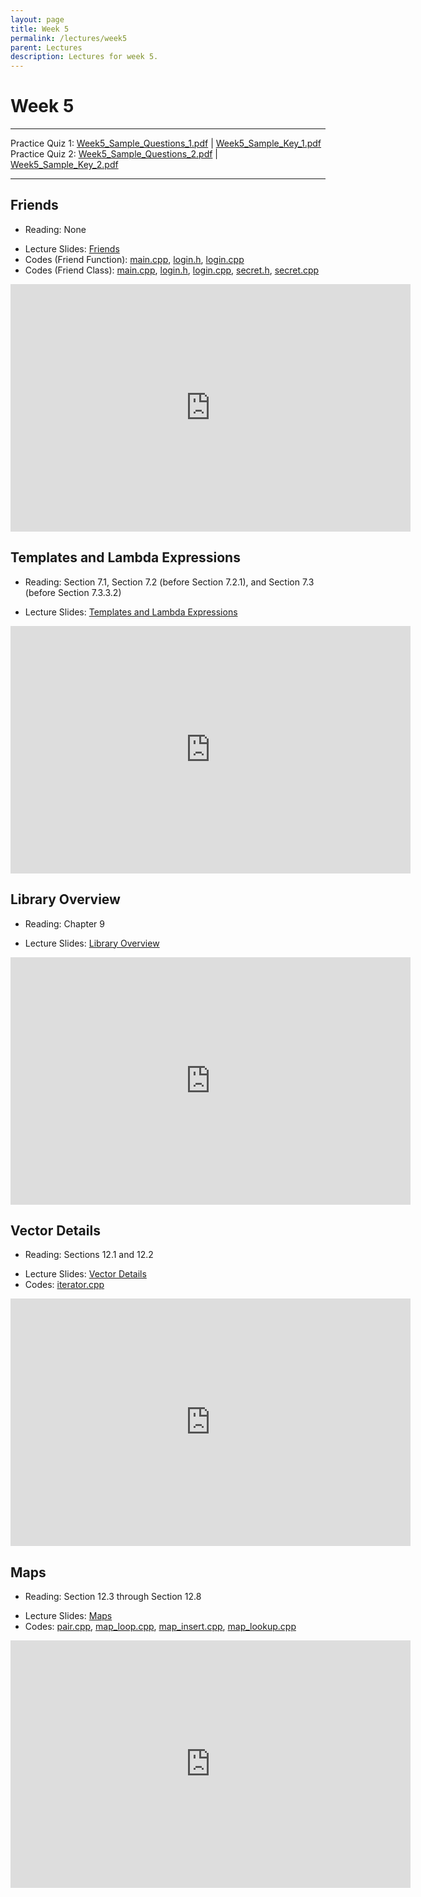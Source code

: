```yaml
---
layout: page
title: Week 5
permalink: /lectures/week5
parent: Lectures
description: Lectures for week 5.
---
```


# Week 5

<!-- ---

Flash Quiz 7 Answers: [CSE_232_Flash_Quiz_7.pdf](../assets/week5/quizzes/CSE_232_Flash_Quiz_7.pdf) | -->

---

Practice Quiz 1: [Week5_Sample_Questions_1.pdf](../assets/week5/quizzes/Week5_Sample_Questions_1.pdf) | [Week5_Sample_Key_1.pdf](../assets/week5/quizzes/Week5_Sample_Key_1.pdf)
Practice Quiz 2: [Week5_Sample_Questions_2.pdf](../assets/week5/quizzes/Week5_Sample_Questions_2.pdf) | [Week5_Sample_Key_2.pdf](../assets/week5/quizzes/Week5_Sample_Key_2.pdf)

---

## Friends
* Reading: None
<!-- * [Lecture slides (Friends)](https://docs.google.com/presentation/d/1EtCWxGtGsXr5Woz5zijJugc69vr0q8NiQngVRcN9ogc/edit?usp=sharing) -->
* Lecture Slides: [Friends](../assets/week5/slides/Friends.pdf)
* Codes (Friend Function): [main.cpp](../assets/week5/codes/ff/main.cpp), [login.h](../assets/week5/codes/ff/login.h), [login.cpp](../assets/week5/codes/ff/login.cpp)
* Codes (Friend Class): [main.cpp](../assets/week5/codes/fc/main.cpp), [login.h](../assets/week5/codes/fc/login.h), [login.cpp](../assets/week5/codes/fc/login.cpp), [secret.h](../assets/week5/codes/fc/secret.h), [secret.cpp](../assets/week5/codes/fc/secret.cpp)

<div align="center">
<iframe id="kaltura_player" src="https://cdnapisec.kaltura.com/p/811482/sp/81148200/embedIframeJs/uiconf_id/27551951/partner_id/811482?iframeembed=true&playerId=kaltura_player&entry_id=1_16we9v85&flashvars[streamerType]=auto&amp;flashvars[localizationCode]=en&amp;flashvars[sideBarContainer.plugin]=true&amp;flashvars[sideBarContainer.position]=left&amp;flashvars[sideBarContainer.clickToClose]=true&amp;flashvars[chapters.plugin]=true&amp;flashvars[chapters.layout]=vertical&amp;flashvars[chapters.thumbnailRotator]=false&amp;flashvars[streamSelector.plugin]=true&amp;flashvars[EmbedPlayer.SpinnerTarget]=videoHolder&amp;flashvars[dualScreen.plugin]=true&amp;flashvars[hotspots.plugin]=1&amp;flashvars[Kaltura.addCrossoriginToIframe]=true&amp;&wid=1_j4t84nzo" width="640" height="396" allowfullscreen webkitallowfullscreen mozAllowFullScreen allow="autoplay *; fullscreen *; encrypted-media *" sandbox="allow-downloads allow-forms allow-same-origin allow-scripts allow-top-navigation allow-pointer-lock allow-popups allow-modals allow-orientation-lock allow-popups-to-escape-sandbox allow-presentation allow-top-navigation-by-user-activation" frameborder="0" title="CSE 232 - Friends"></iframe>
</div>

## Templates and Lambda Expressions
* Reading: Section 7.1, Section 7.2 (before Section 7.2.1), and Section 7.3 (before Section 7.3.3.2)
<!-- * [Lecture slides (Templates and Parameterized Types)](https://docs.google.com/presentation/d/112G5trb9Jxa2R5WCDJhKgOKz5U-f8tNao3GpMXnz9aM/edit?usp=sharing) -->
* Lecture Slides: [Templates and Lambda Expressions](../assets/week5/slides/Templates%20and%20Lambda%20Expressions.pdf)

<div align="center">
<iframe id="kaltura_player" src="https://cdnapisec.kaltura.com/p/811482/sp/81148200/embedIframeJs/uiconf_id/27551951/partner_id/811482?iframeembed=true&playerId=kaltura_player&entry_id=1_jfb4ofea&flashvars[streamerType]=auto&amp;flashvars[localizationCode]=en&amp;flashvars[sideBarContainer.plugin]=true&amp;flashvars[sideBarContainer.position]=left&amp;flashvars[sideBarContainer.clickToClose]=true&amp;flashvars[chapters.plugin]=true&amp;flashvars[chapters.layout]=vertical&amp;flashvars[chapters.thumbnailRotator]=false&amp;flashvars[streamSelector.plugin]=true&amp;flashvars[EmbedPlayer.SpinnerTarget]=videoHolder&amp;flashvars[dualScreen.plugin]=true&amp;flashvars[hotspots.plugin]=1&amp;flashvars[Kaltura.addCrossoriginToIframe]=true&amp;&wid=1_kosqw5xo" width="640" height="396" allowfullscreen webkitallowfullscreen mozAllowFullScreen allow="autoplay *; fullscreen *; encrypted-media *" sandbox="allow-downloads allow-forms allow-same-origin allow-scripts allow-top-navigation allow-pointer-lock allow-popups allow-modals allow-orientation-lock allow-popups-to-escape-sandbox allow-presentation allow-top-navigation-by-user-activation" frameborder="0" title="CSE 232 - Templates and Lambda Expressions"></iframe>
</div>

## Library Overview
* Reading: Chapter 9
<!-- * [Lecture slides (Library Overview)](https://docs.google.com/presentation/d/1IwrcXqnzcN0d7rnmT7vc8xQpvkvhh-uDxN4Uw4GXNi4/edit?usp=sharing) -->
* Lecture Slides: [Library Overview](../assets/week5/slides/Library%20Overview.pdf)

<div align="center">
<iframe id="kaltura_player" src="https://cdnapisec.kaltura.com/p/811482/sp/81148200/embedIframeJs/uiconf_id/27551951/partner_id/811482?iframeembed=true&playerId=kaltura_player&entry_id=1_v7pw3k64&flashvars[streamerType]=auto&amp;flashvars[localizationCode]=en&amp;flashvars[sideBarContainer.plugin]=true&amp;flashvars[sideBarContainer.position]=left&amp;flashvars[sideBarContainer.clickToClose]=true&amp;flashvars[chapters.plugin]=true&amp;flashvars[chapters.layout]=vertical&amp;flashvars[chapters.thumbnailRotator]=false&amp;flashvars[streamSelector.plugin]=true&amp;flashvars[EmbedPlayer.SpinnerTarget]=videoHolder&amp;flashvars[dualScreen.plugin]=true&amp;flashvars[hotspots.plugin]=1&amp;flashvars[Kaltura.addCrossoriginToIframe]=true&amp;&wid=1_y2y3fpor" width="640" height="396" allowfullscreen webkitallowfullscreen mozAllowFullScreen allow="autoplay *; fullscreen *; encrypted-media *" sandbox="allow-downloads allow-forms allow-same-origin allow-scripts allow-top-navigation allow-pointer-lock allow-popups allow-modals allow-orientation-lock allow-popups-to-escape-sandbox allow-presentation allow-top-navigation-by-user-activation" frameborder="0" title="CSE 232 - Library Overview"></iframe>
</div>

## Vector Details
* Reading: Sections 12.1 and 12.2
<!-- * [Lecture slides (Vector Details)](https://docs.google.com/presentation/d/1SFyNC08rkyYQalLXgsvhiv3eQCFX-LJjWpMG-XHKpdg/edit?usp=sharing) -->
* Lecture Slides: [Vector Details](../assets/week5/slides/Vector%20Details.pdf)
* Codes: [iterator.cpp](../assets/week5/codes/iterator.cpp)

<div align="center">
<iframe id="kaltura_player" src="https://cdnapisec.kaltura.com/p/811482/sp/81148200/embedIframeJs/uiconf_id/27551951/partner_id/811482?iframeembed=true&playerId=kaltura_player&entry_id=1_sub8argx&flashvars[streamerType]=auto&amp;flashvars[localizationCode]=en&amp;flashvars[sideBarContainer.plugin]=true&amp;flashvars[sideBarContainer.position]=left&amp;flashvars[sideBarContainer.clickToClose]=true&amp;flashvars[chapters.plugin]=true&amp;flashvars[chapters.layout]=vertical&amp;flashvars[chapters.thumbnailRotator]=false&amp;flashvars[streamSelector.plugin]=true&amp;flashvars[EmbedPlayer.SpinnerTarget]=videoHolder&amp;flashvars[dualScreen.plugin]=true&amp;flashvars[hotspots.plugin]=1&amp;flashvars[Kaltura.addCrossoriginToIframe]=true&amp;&wid=1_el4efteq" width="640" height="396" allowfullscreen webkitallowfullscreen mozAllowFullScreen allow="autoplay *; fullscreen *; encrypted-media *" sandbox="allow-downloads allow-forms allow-same-origin allow-scripts allow-top-navigation allow-pointer-lock allow-popups allow-modals allow-orientation-lock allow-popups-to-escape-sandbox allow-presentation allow-top-navigation-by-user-activation" frameborder="0" title="CSE 232 - Vector Details"></iframe>
</div>

## Maps
* Reading: Section 12.3 through Section 12.8
<!-- * [Lecture slides (Maps)](https://docs.google.com/presentation/d/1a-2cYXl0kjCLFDRcj46tc32BbHiVBd9bD_aXyOo6Xl4/edit?usp=sharing) -->
* Lecture Slides: [Maps](../assets/week5/slides/Maps.pdf)
* Codes: [pair.cpp](../assets/week5/codes/pair.cpp), [map_loop.cpp](../assets/week5/codes/map_loop.cpp), [map_insert.cpp](../assets/week5/codes/map_insert.cpp), [map_lookup.cpp](../assets/week5/codes/map_lookup.cpp)

<div align="center">
<iframe id="kaltura_player" src="https://cdnapisec.kaltura.com/p/811482/sp/81148200/embedIframeJs/uiconf_id/27551951/partner_id/811482?iframeembed=true&playerId=kaltura_player&entry_id=1_qryatotr&flashvars[streamerType]=auto&amp;flashvars[localizationCode]=en&amp;flashvars[sideBarContainer.plugin]=true&amp;flashvars[sideBarContainer.position]=left&amp;flashvars[sideBarContainer.clickToClose]=true&amp;flashvars[chapters.plugin]=true&amp;flashvars[chapters.layout]=vertical&amp;flashvars[chapters.thumbnailRotator]=false&amp;flashvars[streamSelector.plugin]=true&amp;flashvars[EmbedPlayer.SpinnerTarget]=videoHolder&amp;flashvars[dualScreen.plugin]=true&amp;flashvars[hotspots.plugin]=1&amp;flashvars[Kaltura.addCrossoriginToIframe]=true&amp;&wid=1_lizeyma5" width="640" height="396" allowfullscreen webkitallowfullscreen mozAllowFullScreen allow="autoplay *; fullscreen *; encrypted-media *" sandbox="allow-downloads allow-forms allow-same-origin allow-scripts allow-top-navigation allow-pointer-lock allow-popups allow-modals allow-orientation-lock allow-popups-to-escape-sandbox allow-presentation allow-top-navigation-by-user-activation" frameborder="0" title="CSE 232 - Maps"></iframe>
</div>